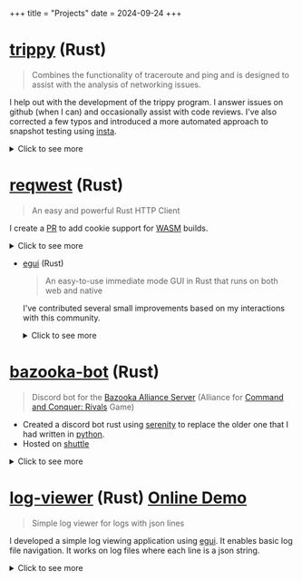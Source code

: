 +++
title = "Projects"
date = 2024-09-24
+++

# [trippy](https://github.com/fujiapple852/trippy) (Rust)

> Combines the functionality of traceroute and ping and is designed to assist with the analysis of networking issues.

I help out with the development of the trippy program.
I answer issues on github (when I can) and occasionally assist with code reviews.
I've also corrected a few typos and introduced a more automated approach to snapshot testing using [insta](https://github.com/mitsuhiko/insta).

<details>
    <summary>Click to see more</summary>

I was originally interested in trippy when I was looking for a way to do "ping" from rust.
I was building a network monitoring tool to provide alerts when devices became unreachable.
Trippy wasn't yet a good fit for this use case but the maintainer was open to working with me on what I needed and thus I got involved with the project.
Trippy is now at a point where it is ready to support my use case.
However while waiting I developed a [temporary solution](https://github.com/rust-practice/conn_mon) based on the ping program that ships with debian.
Once time permits I will rebuild on top of trippy and incorporate what I learned from the temporary solution.
Even though I've not used trippy yet for my original use case, I am actively involved with the project.

</details>

# [reqwest](https://github.com/seanmonstar/reqwest) (Rust)

> An easy and powerful Rust HTTP Client

I create a [PR](https://github.com/seanmonstar/reqwest/pull/2360) to add cookie support for [WASM][wasm] builds.

<details>
    <summary>Click to see more</summary>

I needed to use reqwest in a [WASM][wasm] context (inside of the browser) for a project I was working on.
However, reqwest currently does not support cookies when compiled for [WASM][wasm].
After experimenting with a workaround that resulted in success, I decided to try to implement the functionality directly into reqwest.
I was fortunate that others had already tried before me and cleared the road blocks.
Hence I met no resistance and was able to create the [PR](https://github.com/seanmonstar/reqwest/pull/2360) to add cookie support for [WASM][wasm] builds.

</details>

- [egui][egui] (Rust)

  > An easy-to-use immediate mode GUI in Rust that runs on both web and native

  I've contributed several small improvements based on my interactions with this community.

  <details>
    <summary>Click to see more</summary>

  I've really enjoyed using [egui][egui].
  This crate was my introduction to immediate mode GUI development.
  I've found that using immediate mode for [PoC](https://en.wikipedia.org/wiki/Proof_of_concept) helps me focus on functionality instead of ascetics.
  [IMHO](https://www.merriam-webster.com/dictionary/IMHO) they end up looking reasonable anyway ([example](https://uruth-lab.github.io/dbv/)).
  I am using it for multiple of my ongoing projects.
  I've contributed:
  - a few typo fixes
  - ensured [all examples](https://github.com/emilk/egui/pull/3770) on the [demo website](https://www.egui.rs/) include links to the source code
  - updated the template to make it easy for new users to [set the icon](https://github.com/emilk/eframe_template/pull/122) for an application
  - and created an alternate [example of how to load files](https://github.com/c-git/egui_file_picker_poll_promise) using the [poll-promise](https://github.com/EmbarkStudios/poll-promise) crate, which is closer to code I would want to use in an actual project.
  </details>

# [bazooka-bot](https://github.com/c-git/bazooka-bot) (Rust)

> Discord bot for the [Bazooka Alliance Server](http://discord.gg/uQVy7BH) (Alliance for [Command and Conquer: Rivals](https://www.ea.com/en-ca/games/command-and-conquer/command-and-conquer-rivals) Game)

- Created a discord bot rust using [serenity](https://docs.rs/serenity/latest/serenity/) to replace the older one that I had written in [python](https://github.com/fone-git/bazooka-bot).
- Hosted on [shuttle](https://www.shuttle.rs/)

<details>
    <summary>Click to see more</summary>

- Highlighted features:
  - Schedule events
  - Manage players voting on ideas
  - Manage recording of scores during the event
  - Uses both text based commands and [slash commands](https://support.discord.com/hc/en-us/articles/1500000368501-Slash-Commands-FAQ)
  - See the [readme](https://github.com/c-git/bazooka-bot) of the project for all functionality

</details>

# [log-viewer](https://github.com/c-git/log-viewer) (Rust) [Online Demo](http://dev.chester.wykies.com/log-viewer/)

> Simple log viewer for logs with json lines

I developed a simple log viewing application using [egui][egui].
It enables basic log file navigation.
It works on log files where each line is a json string.

<details>
    <summary>Click to see more</summary>

This project servers as an example for many things that I've learned to do in [egui][egui].

- It demonstrates how to "preserve empty space".
  By default [egui][egui] will shrink controls to the size of the content that they contain but I wanted the height of the bottom panel to stay the same size even when it had less content.
  That was accomplished using [a function](https://github.com/c-git/log-viewer/blob/3a2e82a65550dfd349b965fd36ffa7f74b129541/src/app.rs#L805) that allocates the rest of the space so that the control does not shrink.
  If using this example, take note of the `if` that comes before calling the function.
  Without the `if` the size of the control will grow instead of staying the same. (See exert of code below)
  ```rust
  if ui.available_height() > 0.0 {
      ui.allocate_space(ui.available_size());
  }
  ```
- It also demonstrates the use of hotkeys in [egui][egui] applications, both how to only enable the hotkey when the corresponding [button is active](https://github.com/c-git/log-viewer/blob/3a2e82a65550dfd349b965fd36ffa7f74b129541/src/app.rs#L829) and global hotkeys that are [always active](https://github.com/c-git/log-viewer/blob/3a2e82a65550dfd349b965fd36ffa7f74b129541/src/app.rs#L480).

</details>

[wasm]: https://webassembly.org/
[egui]: https://github.com/emilk/egui
